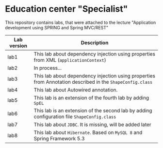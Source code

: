 # **Education center "Specialist"**

This repository contains labs, that were attached to the lecture "Application development using SPRING and Spring MVC/REST"

| Lab version | Description |
| ------------- | ------------- |
| lab1 | This lab about dependency injection using properties from XML (`applicationContext`) |
| lab2 | In process... |
| lab3 | This lab about dependency injection using properties from Annotation described in the `ShapeConfig.class`
| lab4 | This lab about Autowired annotation.
| lab5 | This lab is an extension of the fourth lab by adding `SpEL`
| lab6 | This lab is an extension of the second lab by adding configuration file `ShapeConfig.class`
| lab7 | This lab about `JDBC`. It is missing, will be added later
| lab8 | This lab about `Hibernate`. Based on `MySQL 8` and Spring Framework 5.3